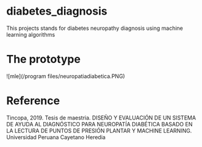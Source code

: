 # diabetes_diagnosis
This projects stands for diabetes neuropathy diagnosis using machine learning algorithms

# The prototype
![mle](/program files/neuropatiadiabetica.PNG)

# Reference
Tincopa, 2019. Tesis de maestria. DISEÑO Y EVALUACIÓN DE UN SISTEMA DE AYUDA AL DIAGNÓSTICO PARA NEUROPATÍA DIABÉTICA BASADO EN LA LECTURA DE PUNTOS DE PRESIÓN PLANTAR Y MACHINE LEARNING. Universidad Peruana Cayetano Heredia
